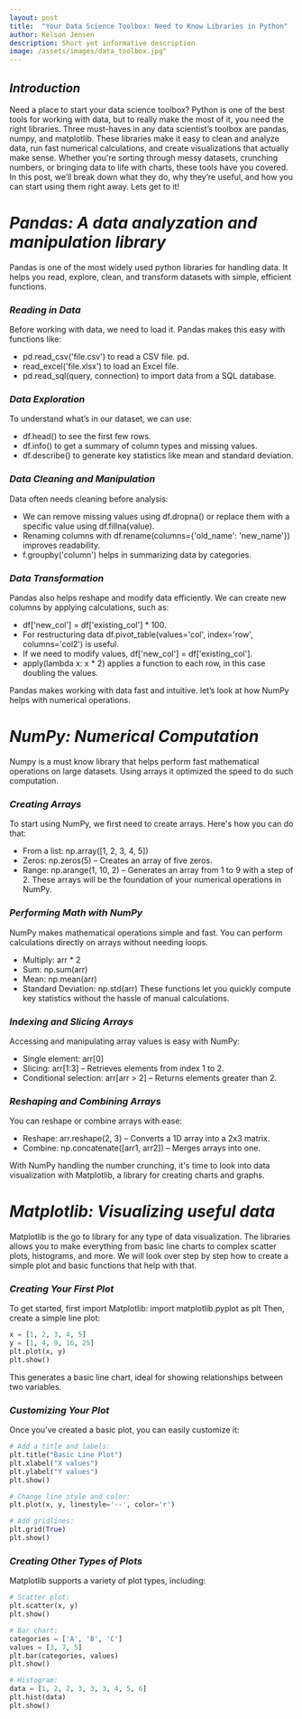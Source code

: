```yaml
---
layout: post
title:  "Your Data Science Toolbox: Need to Know Libraries in Python"
author: Kelson Jensen
description: Short yet informative description
image: /assets/images/data_toolbox.jpg"
---
```

## _Introduction_
Need a place to start your data science toolbox? Python is one of the best tools for working with data, but to really make the most of it, you need the right libraries. Three must-haves in any data scientist’s toolbox are pandas, numpy, and matplotlib. These libraries make it easy to clean and analyze data, run fast numerical calculations, and create visualizations that actually make sense. Whether you're sorting through messy datasets, crunching numbers, or bringing data to life with charts, these tools have you covered. In this post, we’ll break down what they do, why they’re useful, and how you can start using them right away. Lets get to it!

# _Pandas: A data analyzation and manipulation library_
Pandas is one of the most widely used python libraries for handling data. It helps you read, explore, clean, and transform datasets with simple, efficient functions.

### _Reading in Data_
Before working with data, we need to load it. Pandas makes this easy with functions like:
- pd.read_csv('file.csv') to read a CSV file. pd.
- read_excel('file.xlsx') to load an Excel file.
- pd.read_sql(query, connection) to import data from a SQL database.

### _Data Exploration_
To understand what’s in our dataset, we can use:
- df.head() to see the first few rows.
- df.info() to get a summary of column types and missing values.
- df.describe() to generate key statistics like mean and standard deviation.

### _Data Cleaning and Manipulation_
Data often needs cleaning before analysis:
- We can remove missing values using df.dropna() or replace them with a specific value using df.fillna(value). 
- Renaming columns with df.rename(columns={'old_name': 'new_name'}) improves readability.
- f.groupby('column') helps in summarizing data by categories.

### _Data Transformation_
Pandas also helps reshape and modify data efficiently. We can create new columns by applying calculations, such as:
- df['new_col'] = df['existing_col'] * 100. 
- For restructuring data df.pivot_table(values='col', index='row', columns='col2') is useful. 
- If we need to modify values, df['new_col'] = df['existing_col'].
- apply(lambda x: x * 2) applies a function to each row, in this case doubling the values.

Pandas makes working with data fast and intuitive. let’s look at how NumPy helps with numerical operations.


# _NumPy: Numerical Computation_
Numpy is a must know library that helps perform fast mathematical operations on large datasets. Using arrays it optimized the speed to do such computation. 

### _Creating Arrays_
To start using NumPy, we first need to create arrays. Here's how you can do that:
- From a list: np.array([1, 2, 3, 4, 5])
- Zeros: np.zeros(5) – Creates an array of five zeros.
- Range: np.arange(1, 10, 2) – Generates an array from 1 to 9 with a step of 2.
These arrays will be the foundation of your numerical operations in NumPy.

### _Performing Math with NumPy_
NumPy makes mathematical operations simple and fast. You can perform calculations directly on arrays without needing loops.
- Multiply: arr * 2
- Sum: np.sum(arr)
- Mean: np.mean(arr)
- Standard Deviation: np.std(arr)
These functions let you quickly compute key statistics without the hassle of manual calculations.

### _Indexing and Slicing Arrays_
Accessing and manipulating array values is easy with NumPy:
- Single element: arr[0]
- Slicing: arr[1:3] – Retrieves elements from index 1 to 2.
- Conditional selection: arr[arr > 2] – Returns elements greater than 2.

### _Reshaping and Combining Arrays_
You can reshape or combine arrays with ease:
- Reshape: arr.reshape(2, 3) – Converts a 1D array into a 2x3 matrix.
- Combine: np.concatenate([arr1, arr2]) – Merges arrays into one.

With NumPy handling the number crunching, it's time to look into data visualization with Matplotlib, a library for creating charts and graphs.


# _Matplotlib: Visualizing useful data_
Matplotlib is the go to library for any type of data visualization. The libraries allows you to make everything from basic line charts to complex scatter plots, histograms, and more. 
We will look over step by step how to create a simple plot and basic functions that help with that. 

### _Creating Your First Plot_
To get started, first import Matplotlib:
import matplotlib.pyplot as plt
Then, create a simple line plot:
```python 
x = [1, 2, 3, 4, 5]
y = [1, 4, 9, 16, 25]
plt.plot(x, y)
plt.show()
```

This generates a basic line chart, ideal for showing relationships between two variables.

### _Customizing Your Plot_
Once you’ve created a basic plot, you can easily customize it:
```python
# Add a title and labels: 
plt.title("Basic Line Plot")
plt.xlabel("X values")
plt.ylabel("Y values")
plt.show()

# Change line style and color:
plt.plot(x, y, linestyle='--', color='r')

# Add gridlines:
plt.grid(True)
plt.show()
```

### _Creating Other Types of Plots_
Matplotlib supports a variety of plot types, including:
```python
# Scatter plot:
plt.scatter(x, y)
plt.show()

# Bar chart:
categories = ['A', 'B', 'C']
values = [3, 7, 5]
plt.bar(categories, values)
plt.show()

# Histogram:
data = [1, 2, 2, 3, 3, 3, 4, 5, 6]
plt.hist(data)
plt.show()
```
